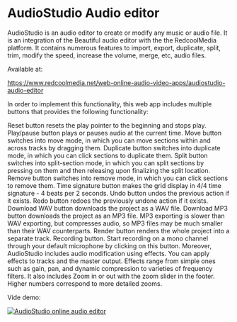 # AudioStudio Audio editor

AudioStudio is an audio editor to create or modify any music or audio file. It is an integration of the Beautiful audio editor with the the RedcoolMedia platform. It contains numerous features to import, export, duplicate, split, trim, modify the speed, increase the volume, merge, etc, audio files.

Available at:

https://www.redcoolmedia.net/web-online-audio-video-apps/audiostudio-audio-editor

In order to implement this functionality, this web app includes multiple buttons that provides the following functionality:

Reset button resets the play pointer to the beginning and stops play.
Play/pause button plays or pauses audio at the current time.
Move button switches into move mode, in which you can move sections within and across tracks by dragging them. 
Duplicate button switches into duplicate mode, in which you can click sections to duplicate them.
Split button switches into split-section mode, in which you can split sections by pressing on them and then releasing upon finalizing the split location.
Remove button switches into remove mode, in which you can click sections to remove them.
Time signature button makes the grid display in 4/4 time signature - 4 beats per 2 seconds.
Undo button undos the previous action if it exists.
Redo button redoes the previously undone action if it exists.
Download WAV button downloads the project as a WAV file.
Download MP3 button downloads the project as an MP3 file.
MP3 exporting is slower than WAV exporting, but compresses audio, so MP3 files may be much smaller than their WAV counterparts.
Render button renders the whole project into a separate track.
Recording button. Start recording on a mono channel through your default microphone by clicking on this button.
Moreover, AudioStudio includes audio modification using effects. You can apply effects to tracks and the master output. Effects range from simple ones such as gain, pan, and dynamic compression to varieties of frequency filters. It also includes Zoom in or out with the zoom slider in the footer. Higher numbers correspond to more detailed zooms.

Vide demo:

[![AudioStudio online audio editor](http://img.youtube.com/vi/LaCOSPJYVyg/0.jpg)](http://www.youtube.com/watch?v=LaCOSPJYVyg "AudioStudio online audio editor")

